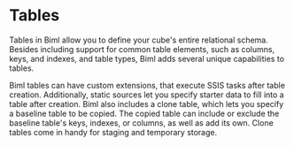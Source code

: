 # Tables

Tables in Biml allow you to define your cube's entire relational schema. Besides including support for common table elements, such as columns, keys, and indexes, and table types, Biml adds several unique capabilities to tables.

Biml tables can have custom extensions, that execute SSIS tasks after table creation. Additionally, static sources let you specify starter data to fill into a table after creation. Biml also includes a clone table, which lets you specify a baseline table to be copied. The copied table can include or exclude the baseline table's keys, indexes, or columns, as well as add its own. Clone tables come in handy for staging and temporary storage.
